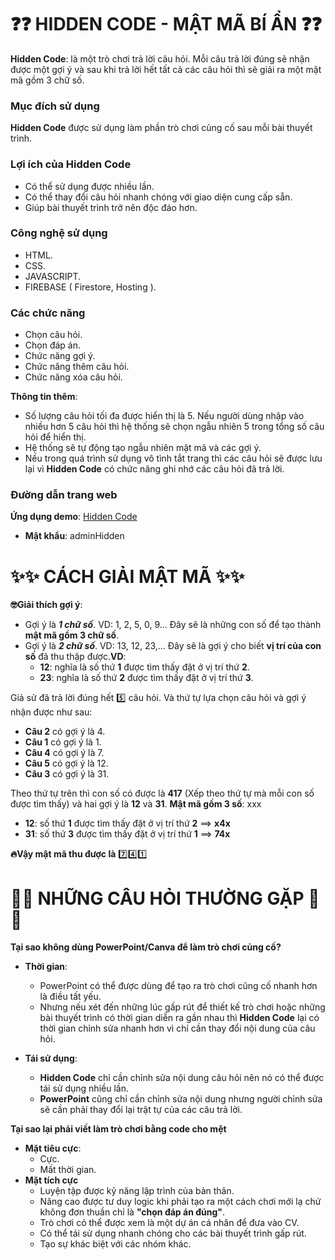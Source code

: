 # ❓❓ HIDDEN CODE - MẬT MÃ BÍ ẨN ❓❓
**Hidden Code**: là một trò chơi trả lời câu hỏi. Mỗi câu trả lời đúng sẽ nhận được một gợi ý và sau khi trả lời hết tất cả các câu hỏi thì sẽ giải ra một mật mã gồm 3 chữ số.

### Mục đích sử dụng
**Hidden Code** được sử dụng làm phần trò chơi củng cố sau mỗi bài thuyết trình.

### Lợi ích của Hidden Code
- Có thể sử dụng được nhiều lần.
- Có thể thay đổi câu hỏi nhanh chóng với giao diện cung cấp sẵn.
- Giúp bài thuyết trình trở nên độc đáo hơn.

### Công nghệ sử dụng
- HTML.
- CSS.
- JAVASCRIPT.
- FIREBASE ( Firestore, Hosting ).

### Các chức năng
- Chọn câu hỏi.
- Chọn đáp án.
- Chức năng gợi ý.
- Chức năng thêm câu hỏi.
- Chức năng xóa câu hỏi.

**Thông tin thêm**: 
- Số lượng câu hỏi tối đa được hiển thị là 5. Nếu người dùng nhập vào nhiều hơn 5 câu hỏi thì hệ thống sẽ chọn ngẫu nhiên 5 trong tổng số câu hỏi để hiển thị.
- Hệ thống sẽ tự động tạo ngẫu nhiên mật mã và các gợi ý.
- Nếu trong quá trình sử dụng vô tình tắt trang thì các câu hỏi sẽ được lưu lại vì **Hidden Code** có chức năng ghi nhớ các câu hỏi đã trả lời.

### Đường dẫn trang web
**Ứng dụng demo**: [Hidden Code](https://hidden-code-90a43.web.app/)
- **Mật khẩu**: adminHidden

# ✨✨ CÁCH GIẢI MẬT MÃ ✨✨
**🤓Giải thích gợi ý**:
- Gợi ý là ***1 chữ số***. VD: 1, 2, 5, 0, 9... Đây sẽ là những con số để tạo thành **mật mã gồm 3 chữ số**.
- Gợi ý là ***2 chữ số***. VD: 13, 12, 23,... Đây sẽ là gợi ý cho biết **vị trí của con số** đã thu thập được.**VD**: 
    - **12**: nghĩa là số thứ **1** được tìm thấy đặt ở vị trí thứ **2**.
    - **23**: nghĩa là số thứ **2** được tìm thấy đặt ở vị trí thứ **3**.

Giả sử đã trả lời đúng hết 5️⃣ câu hỏi. Và thứ tự lựa chọn câu hỏi và gợi ý nhận được như sau:
- **Câu 2** có gợi ý là 4. 
- **Câu 1** có gợi ý là 1. 
- **Câu 4** có gợi ý là 7. 
- **Câu 5** có gợi ý là 12. 
- **Câu 3** có gợi ý là 31. 

Theo thứ tự trên thì con số có được là **417** (Xếp theo thứ tự mà mỗi con số được tìm thấy) và hai gợi ý là **12** và **31**.
**Mật mã gồm 3 số**: xxx
- **12**: số thứ **1** được tìm thấy đặt ở vị trí thứ **2** ==> **x4x**
- **31**: số thứ **3** được tìm thấy đặt ở vị trí thứ **1** ==> **74x**

**🔥Vậy mật mã thu được là** 7️⃣4️⃣1️⃣


# 🤔🤔 NHỮNG CÂU HỎI THƯỜNG GẶP 🤔🤔
**Tại sao không dùng PowerPoint/Canva để làm trò chơi củng cố?**
- **Thời gian**: 
    - PowerPoint có thể được dùng để tạo ra trò chơi cũng cố nhanh hơn là điều tất yếu. 
    - Nhưng nếu xét đến những lúc gấp rút để thiết kế trò chơi hoặc những bài thuyết trình có thời gian diễn ra gần nhau thì **Hidden Code** lại có thời gian chỉnh sửa nhanh hơn vì chỉ cần thay đổi nội dung của câu hỏi. 

- **Tái sử dụng**: 
    - **Hidden Code** chỉ cần chỉnh sửa nội dung câu hỏi nên nó có thể được tái sử dụng nhiều lần.
    - **PowerPoint** cũng chỉ cần chỉnh sửa nội dung nhưng người chỉnh sửa sẽ cần phải thay đổi lại trật tự của các câu trả lời.

**Tại sao lại phải viết làm trò chơi bằng code cho mệt**
- **Mặt tiêu cực**:
    - Cực.
    - Mất thời gian.
- **Mặt tích cực**
    - Luyện tập được kỹ năng lập trình của bản thân.
    - Nâng cao được tư duy logic khi phải tạo ra một cách chơi mới lạ chứ không đơn thuần chỉ là **"chọn đáp án đúng"**.
    - Trò chơi có thể được xem là một dự án cá nhân để đưa vào CV.
    - Có thể tái sử dụng nhanh chóng cho các bài thuyết trình gấp rút.
    - Tạo sự khác biệt với các nhóm khác.